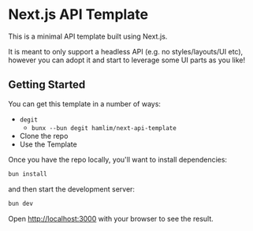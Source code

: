 # Next.js API Template

This is a minimal API template built using Next.js.

It is meant to only support a headless API (e.g. no styles/layouts/UI etc), however you can adopt it and start to leverage some UI parts as you like!

## Getting Started

You can get this template in a number of ways:

- `degit`
    - `bunx --bun degit hamlim/next-api-template`
- Clone the repo
- Use the Template

Once you have the repo locally, you'll want to install dependencies:

```bash
bun install
```

and then start the development server:

```bash
bun dev
```

Open [http://localhost:3000](http://localhost:3000) with your browser to see the result.
